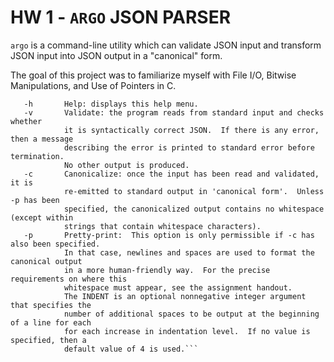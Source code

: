 # HW 1 - ```ARGO``` JSON PARSER #

```argo``` is a command-line utility which can validate JSON input and transform JSON input into JSON output in a "canonical" form.

The goal of this project was to familiarize myself with File I/O, Bitwise Manipulations, and Use of Pointers in C.

```USAGE: bin/argo [-h] [-c|-v] [-p|-p INDENT]
   -h       Help: displays this help menu.
   -v       Validate: the program reads from standard input and checks whether
            it is syntactically correct JSON.  If there is any error, then a message
            describing the error is printed to standard error before termination.
            No other output is produced.
   -c       Canonicalize: once the input has been read and validated, it is
            re-emitted to standard output in 'canonical form'.  Unless -p has been
            specified, the canonicalized output contains no whitespace (except within
            strings that contain whitespace characters).
   -p       Pretty-print:  This option is only permissible if -c has also been specified.
            In that case, newlines and spaces are used to format the canonical output
            in a more human-friendly way.  For the precise requirements on where this
            whitespace must appear, see the assignment handout.
            The INDENT is an optional nonnegative integer argument that specifies the
            number of additional spaces to be output at the beginning of a line for each
            for each increase in indentation level.  If no value is specified, then a
            default value of 4 is used.```
